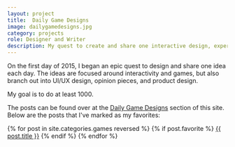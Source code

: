 ```yaml
---
layout: project
title:  Daily Game Designs
image: dailygamedesigns.jpg
category: projects
role: Designer and Writer
description: My quest to create and share one interactive design, experience, game, or concept each day for 1000 days.
---
```

On the first day of 2015, I began an epic quest to design and share one idea each day.  The ideas are focused around interactivity and games, but also branch out into UI/UX design, opinion pieces, and product design.

My goal is to do at least 1000.

The posts can be found over at the [Daily Game Designs](http://www.foster-douglas.com/games) section of this site.  Below are the posts that I've marked as my favorites:

{% for post in site.categories.games reversed %}
{% if post.favorite %}
<a href="{{ post.url }}">{{ post.title }}</a>
{% endif %}
{% endfor %}
